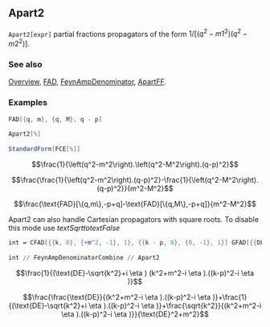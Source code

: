 ## Apart2

`Apart2[expr]` partial fractions propagators of the form $1/[(q^2-m1^2)(q^2-m2^2)]$.

### See also

[Overview](Extra/FeynCalc.md), [FAD](FAD.md), [FeynAmpDenominator](FeynAmpDenominator.md), [ApartFF](ApartFF.md).

### Examples

```mathematica
FAD[{q, m}, {q, M}, q - p] 
 
Apart2[%] 
 
StandardForm[FCE[%]]
```

$$\frac{1}{\left(q^2-m^2\right).\left(q^2-M^2\right).(q-p)^2}$$

$$\frac{\frac{1}{\left(q^2-m^2\right).(q-p)^2}-\frac{1}{\left(q^2-M^2\right).(q-p)^2}}{m^2-M^2}$$

$$\frac{\text{FAD}[\{q,m\},-p+q]-\text{FAD}[\{q,M\},-p+q]}{m^2-M^2}$$

Apart2 can also handle Cartesian propagators with square roots. To disable this mode use $text{Sqrt}to text{False}$ 

```mathematica
int = CFAD[{{k, 0}, {+m^2, -1}, 1}, {{k - p, 0}, {0, -1}, 1}] GFAD[{{DE - Sqrt[CSPD[k, k]], 1}, 1}] 
 
int // FeynAmpDenominatorCombine // Apart2
```

$$\frac{1}{(\text{DE}-\sqrt{k^2}+i \eta ) (k^2+m^2-i \eta ).((k-p)^2-i \eta )}$$

$$\frac{\frac{\text{DE}}{(k^2+m^2-i \eta ).((k-p)^2-i \eta )}+\frac{1}{(\text{DE}-\sqrt{k^2}+i \eta ).((k-p)^2-i \eta )}+\frac{\sqrt{k^2}}{(k^2+m^2-i \eta ).((k-p)^2-i \eta )}}{\text{DE}^2+m^2}$$